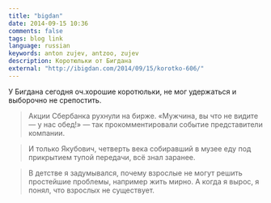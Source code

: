 ```yaml
---
title: "bigdan"
date: 2014-09-15 10:36
comments: false
tags: blog link
language: russian
keywords: anton zujev, antzoo, zujev
description: Коротюльки от Бигдана
external: "http://ibigdan.com/2014/09/15/korotko-606/"
---
```


У Бигдана сегодня оч.хорошие коротюльки, не мог удержаться и выборочно не срепостить.

> Акции Сбербанка рухнули на бирже. «Мужчина, вы что не видите — у нас обед!» — так прокомментировали событие представители компании.
 
> И только Якубович, четверть века собиравший в музее еду под прикрытием тупой передачи, всё знал заранее.
 
> В детстве я задумывался, почему взрослые не могут решить простейшие проблемы, например жить мирно. А когда я вырос, я понял, что взрослых не существует.